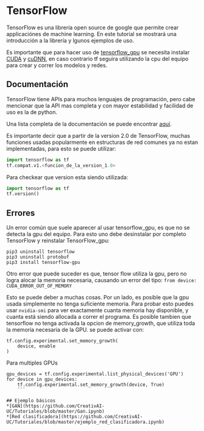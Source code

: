 # TensorFlow
TensorFlow es una librería open source de google que permite crear applicaciónes de machine learning. En este tutorial se mostrará una introducción a la librería y lgunos ejemplos de uso.

Es importante que para hacer uso de [tensorflow_gpu](https://www.tensorflow.org/install/gpu) se necesita instalar [CUDA](https://developer.nvidia.com/cuda-toolkit-archive) y [cuDNN](https://developer.nvidia.com/cudnn), en caso contrario tf seguira utilizando la cpu del equipo para crear y correr los modelos y redes.

## Documentación
TensorFlow tiene APIs para muchos lenguajes de programación, pero cabe mencionar que la API mas completa y con mayor estabilidad y facilidad de uso es la de python. 


Una lista completa de la documentación se puede encontrar [aquí](https://www.tensorflow.org/api_docs/python/).

Es importante decir que a partir de la version 2.0 de TensorFlow, muchas funciones usadas popularmente en estructuras de red comunes ya no estan implementadas, para esto se puede utilizar:

```python
import tensorflow as tf
tf.compat.v1.<funcion_de_la_version_1.0>
```
Para checkear que version esta siendo utilizada:
```python
import tensorflow as tf
tf.version()
```
## Errores
Un error común que suele aparecer al usar tensorflow_gpu, es que no se detecta la gpu del equipo.
Para esto uno debe desinstalar por completo TensorFlow y reinstalar TensorFlow_gpu:
```
pip3 uninstall tensorflow
pip3 uninstall protobuf
pip3 install tensorflow-gpu
```
Otro error que puede suceder es que, tensor flow utiliza la gpu, pero no logra alocar la memoria necesaria, causando un error del tipo:
`from device: CUDA_ERROR_OUT_OF_MEMORY`

Esto se puede deber a muchas cosas. Por un lado, es posible que la gpu usada simplemente no tenga suficiente memoria. Para probar esto puedes usar `nvidia-smi` para ver exactamente cuanta memoria hay disponible, y cuanta está siendo allocada a correr el programa. 
Es posible tambien que tensorflow no tenga activada la opcion de memory_growth, que utiliza toda la memoria necesaria de la GPU. se puede activar con:
```
tf.config.experimental.set_memory_growth(
    device, enable
)
```
Para multiples GPUs
```
gpu_devices = tf.config.experimental.list_physical_devices('GPU')
for device in gpu_devices:
    tf.config.experimental.set_memory_growth(device, True)
    ```

## Ejemplo básicos
*[GAN](https://github.com/CreativAI-UC/Tutoriales/blob/master/Gan.ipynb)
*[Red clasificadora](https://github.com/CreativAI-UC/Tutoriales/blob/master/ejemplo_red_clasificadora.ipynb)